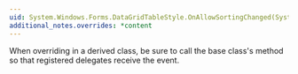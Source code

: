 ```yaml
---
uid: System.Windows.Forms.DataGridTableStyle.OnAllowSortingChanged(System.EventArgs)
additional_notes.overrides: *content
---
```


<p>When overriding <xref href="System.Windows.Forms.DataGridTableStyle.OnAllowSortingChanged(System.EventArgs)"></xref> in a derived class, be sure to call the base class's <xref href="System.Windows.Forms.DataGridTableStyle.OnAllowSortingChanged(System.EventArgs)"></xref> method so that registered delegates receive the event.</p>



